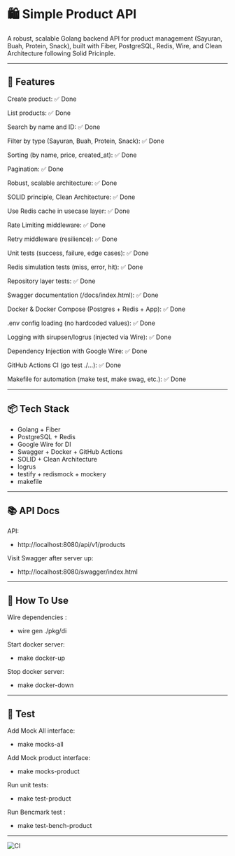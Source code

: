 # 🛍️ Simple Product API

A robust, scalable Golang backend API for product management (Sayuran, Buah, Protein, Snack), built with Fiber, PostgreSQL, Redis, Wire, and Clean Architecture following Solid Pricinple.

---

## 🚀 Features
Create product: ✅ Done

List products: ✅ Done

Search by name and ID: ✅ Done

Filter by type (Sayuran, Buah, Protein, Snack): ✅ Done

Sorting (by name, price, created_at): ✅ Done

Pagination: ✅ Done

Robust, scalable architecture: ✅ Done

SOLID principle, Clean Architecture: ✅ Done

Use Redis cache in usecase layer: ✅ Done

Rate Limiting middleware: ✅ Done

Retry middleware (resilience): ✅ Done

Unit tests (success, failure, edge cases): ✅ Done

Redis simulation tests (miss, error, hit): ✅ Done

Repository layer tests: ✅ Done

Swagger documentation (/docs/index.html): ✅ Done

Docker & Docker Compose (Postgres + Redis + App): ✅ Done

.env config loading (no hardcoded values): ✅ Done

Logging with sirupsen/logrus (injected via Wire): ✅ Done

Dependency Injection with Google Wire: ✅ Done

GitHub Actions CI (go test ./...): ✅ Done

Makefile for automation (make test, make swag, etc.): ✅ Done

---

## 📦 Tech Stack
- Golang + Fiber
- PostgreSQL + Redis
- Google Wire for DI
- Swagger + Docker + GitHub Actions
- SOLID + Clean Architecture
- logrus
- testify + redismock + mockery
- makefile

---

## 📚 API Docs
API: 
- http://localhost:8080/api/v1/products

Visit Swagger after server up:  
- http://localhost:8080/swagger/index.html


---
## 📘 How To Use
Wire dependencies :
-  wire gen ./pkg/di

Start docker server:
- make docker-up

Stop docker server:
- make docker-down

---

## 🧪 Test
Add Mock All interface:
- make mocks-all

Add Mock product interface:
- make mocks-product

Run unit tests:
- make test-product

Run Bencmark test :
- make test-bench-product

---

![CI](https://github.com/SilverNate/simple-product-api/actions/workflows/ci.yml/badge.svg)
